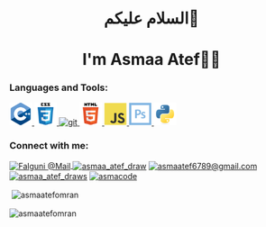 <h1 align="center">السلام عليكم🤍 </h1>
<h1 align="center">     I'm Asmaa Atef👋🏻</h1>


<h3 align="left">Languages and Tools:</h3>
<p align="left"> <a href="https://www.w3schools.com/cpp/" target="_blank" rel="noreferrer"> <img src="https://raw.githubusercontent.com/devicons/devicon/master/icons/cplusplus/cplusplus-original.svg" alt="cplusplus" width="40" height="40"/> </a> <a href="https://www.w3schools.com/css/" target="_blank" rel="noreferrer"> <img src="https://raw.githubusercontent.com/devicons/devicon/master/icons/css3/css3-original-wordmark.svg" alt="css3" width="40" height="40"/> </a> <a href="https://git-scm.com/" target="_blank" rel="noreferrer"> <img src="https://www.vectorlogo.zone/logos/git-scm/git-scm-icon.svg" alt="git" width="40" height="40"/> </a> <a href="https://www.w3.org/html/" target="_blank" rel="noreferrer"> <img src="https://raw.githubusercontent.com/devicons/devicon/master/icons/html5/html5-original-wordmark.svg" alt="html5" width="40" height="40"/> </a> <a href="https://developer.mozilla.org/en-US/docs/Web/JavaScript" target="_blank" rel="noreferrer"> <img src="https://raw.githubusercontent.com/devicons/devicon/master/icons/javascript/javascript-original.svg" alt="javascript" width="40" height="40"/> </a> <a href="https://www.photoshop.com/en" target="_blank" rel="noreferrer"> <img src="https://raw.githubusercontent.com/devicons/devicon/master/icons/photoshop/photoshop-line.svg" alt="photoshop" width="40" height="40"/> </a> <a href="https://www.python.org" target="_blank" rel="noreferrer"> <img src="https://raw.githubusercontent.com/devicons/devicon/master/icons/python/python-original.svg" alt="python" width="40" height="40"/> </a> </p>

<h3 align="left">Connect with me:</h3>
<p align="left">
<a href="mailto:asmaatef6789@gmail.com">
  <img align="center" alt="Falguni @Mail" height="30" src="https://upload.wikimedia.org/wikipedia/commons/7/7e/Gmail_icon_%282020%29.svg" />
<a href="https://twitter.com/asmaa_atef_draw" target="blank"><img align="center" src="https://raw.githubusercontent.com/rahuldkjain/github-profile-readme-generator/master/src/images/icons/Social/twitter.svg" alt="asmaa_atef_draw" height="40" width="40" /></a>
<a href="https://linkedin.com/in/asmaatef6789@gmail.com" target="blank"><img align="center" src="https://raw.githubusercontent.com/rahuldkjain/github-profile-readme-generator/master/src/images/icons/Social/linked-in-alt.svg" alt="asmaatef6789@gmail.com" height="40" width="40" /></a>
<a href="https://instagram.com/asmaa_atef_draws" target="blank"><img align="center" src="https://raw.githubusercontent.com/rahuldkjain/github-profile-readme-generator/master/src/images/icons/Social/instagram.svg" alt="asmaa_atef_draws" height="40" width="40" /></a>
<a href="https://codeforces.com/profile/Asma_code" target="blank"><img align="center" src="https://raw.githubusercontent.com/rahuldkjain/github-profile-readme-generator/master/src/images/icons/Social/codeforces.svg" alt="asmacode" height="40" /></a>
</p>
<p>&nbsp;<img align="center" src="https://github-readme-stats.vercel.app/api?username=asmaatefomran&show_icons=true&locale=en" alt="asmaatefomran" /></p>

<p><img align="center" src="https://github-readme-streak-stats.herokuapp.com/?user=asmaatefomran&" alt="asmaatefomran" /></p>
